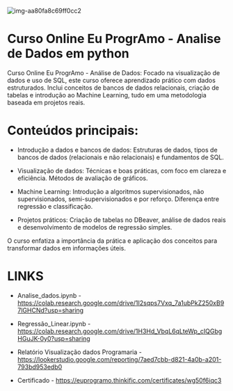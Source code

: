 ![img-aa80fa8c69ff0cc2](https://github.com/user-attachments/assets/de2a8dc2-4859-4ff6-963b-3c861ca5e4d3)

# Curso Online Eu ProgrAmo - Analise de Dados em python
 Curso Online Eu ProgrAmo - Análise de Dados: Focado na visualização de dados e uso de SQL, este curso oferece aprendizado prático com dados estruturados. Inclui conceitos de bancos de dados relacionais, criação de tabelas e introdução ao Machine Learning, tudo em uma metodologia baseada em projetos reais.


 # Conteúdos principais:

- Introdução a dados e bancos de dados: Estruturas de dados, tipos de bancos de dados (relacionais e não relacionais) e fundamentos de SQL.
  
- Visualização de dados: Técnicas e boas práticas, com foco em clareza e eficiência. Métodos de avaliação de gráficos.
  
- Machine Learning: Introdução a algoritmos supervisionados, não supervisionados, semi-supervisionados e por reforço. Diferença entre regressão e classificação.
  
- Projetos práticos: Criação de tabelas no DBeaver, análise de dados reais e desenvolvimento de modelos de regressão simples.
  
O curso enfatiza a importância da prática e aplicação dos conceitos para transformar dados em informações úteis.



# LINKS 
- Analise_dados.ipynb - https://colab.research.google.com/drive/1I2sqps7Vxq_7a1ubPkZ250xB97lGHCNd?usp=sharing
  
- Regressão_Linear.ipynb - https://colab.research.google.com/drive/1H3Hd_VbqL6qLteWp_cIQGbgHGuJK-0y0?usp=sharing

- Relatório Visualização dados Programaria - https://lookerstudio.google.com/reporting/7aed7cbb-d821-4a0b-a201-793bd953edb0

- Certificado - https://euprogramo.thinkific.com/certificates/wg50f6iqc3

